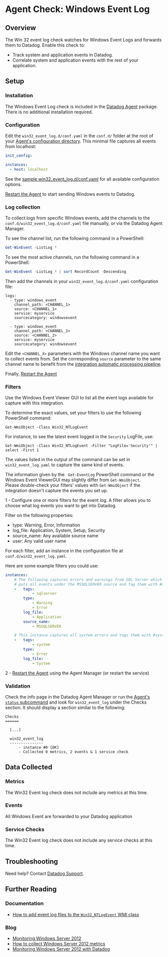 # Agent Check: Windows Event Log

## Overview

The Win 32 event log check watches for Windows Event Logs and forwards them to Datadog. Enable this check to:

- Track system and application events in Datadog.
- Correlate system and application events with the rest of your application.

## Setup
### Installation

The Windows Event Log check is included in the [Datadog Agent][1] package. There is no additional installation required.

### Configuration

Edit the `win32_event_log.d/conf.yaml` in the `conf.d/` folder at the root of your [Agent's configuration directory][10]. This minimal file captures all events from localhost:

```yaml
init_config:

instances:
  - host: localhost
```

See the [sample win32_event_log.d/conf.yaml][2] for all available configuration options.

[Restart the Agent][3] to start sending Windows events to Datadog.

### Log collection

To collect logs from specific Windows events, add the channels to the `conf.d/win32_event_log.d/conf.yaml` file manually, or via the Datadog Agent Manager. 

To see the channel list, run the following command in a PowerShell:

```powershell
Get-WinEvent -ListLog *
```

To see the most active channels, run the following command in a PowerShell:

```powershell
Get-WinEvent -ListLog * | sort RecordCount -Descending
```

Then add the channels in your `win32_event_log.d/conf.yaml` configuration file:

```
logs:
  - type: windows_event
    channel_path: <CHANNEL_1>
    source: <CHANNEL_1>
    service: myservice
    sourcecategory: windowsevent

  - type: windows_event
    channel_path: <CHANNEL_2>
    source: <CHANNEL_2>
    service: myservice
    sourcecategory: windowsevent
```

Edit the `<CHANNEL_X>` parameters with the Windows channel name you want to collect events from. 
Set the corresponding `source` parameter to the same channel name to benefit from the [integration automatic processing pipeline][11].

Finally, [Restart the Agent][3]


### Filters
Use the Windows Event Viewer GUI to list all the event logs available for capture with this integration.

To determine the exact values, set your filters to use the following PowerShell command:

```
Get-WmiObject -Class Win32_NTLogEvent
```

For instance, to see the latest event logged in the `Security` LogFile, use:

```
Get-WmiObject -Class Win32_NTLogEvent -Filter "LogFile='Security'" | select -First 1
```

The values listed in the output of the command can be set in `win32_event_log.yaml` to capture the same kind of events.

<div class="alert alert-info">
The information given by the  <code> Get-EventLog</code> PowerShell command or the Windows Event ViewerGUI may slightly differ from <code>Get-WmiObject</code>.<br>
Please double-check your filters' values with <code>Get-WmiObject</code> if the integration doesn't capture the events you set up.
</div>

1 - Configure one or more filters for the event log. A filter allows you to choose what log events you want to get into Datadog.

Filter on the following properties:

* type: Warning, Error, Information
* log_file: Application, System, Setup, Security
* source_name: Any available source name
* user: Any valid user name

For each filter, add an instance in the configuration file at `conf.d/win32_event_log.yaml`.

Here are some example filters you could use:

```yaml
instances:
    # The following captures errors and warnings from SQL Server which
    # puts all events under the MSSQLSERVER source and tag them with #sqlserver.
    -   tags:
            - sqlserver
        type:
            - Warning
            - Error
        log_file:
            - Application
        source_name:
            - MSSQLSERVER

    # This instance captures all system errors and tags them with #system.
    -   tags:
            - system
        type:
            - Error
        log_file:
            - System
```

2 - [Restart the Agent][3] using the Agent Manager (or restart the service)

### Validation

Check the info page in the Datadog Agent Manager or run the [Agent's `status` subcommand][4] and look for `win32_event_log` under the Checks section. It should display a section similar to the following:

```shell
Checks
======

  [...]

  win32_event_log
  ---------------
      - instance #0 [OK]
      - Collected 0 metrics, 2 events & 1 service check
```

## Data Collected
### Metrics
The Win32 Event log check does not include any metrics at this time.

### Events
All Windows Event are forwarded to your Datadog application

### Service Checks
The Win32 Event log check does not include any service checks at this time.

## Troubleshooting

Need help? Contact [Datadog Support][5].

## Further Reading
### Documentation

* [How to add event log files to the `Win32_NTLogEvent` WMI class][6]

### Blog

* [Monitoring Windows Server 2012][7]
* [How to collect Windows Server 2012 metrics][8]
* [Monitoring Windows Server 2012 with Datadog][9]


[1]: https://app.datadoghq.com/account/settings#agent/windows
[2]: https://github.com/DataDog/integrations-core/blob/master/win32_event_log/datadog_checks/win32_event_log/data/conf.yaml.example
[3]: https://docs.datadoghq.com/agent/faq/agent-commands/#start-stop-restart-the-agent
[4]: https://docs.datadoghq.com/agent/faq/agent-commands/#agent-status-and-information
[5]: https://docs.datadoghq.com/help/
[6]: https://docs.datadoghq.com/integrations/faq/how-to-add-event-log-files-to-the-win32-ntlogevent-wmi-class/
[7]: https://www.datadoghq.com/blog/monitoring-windows-server-2012/
[8]: https://www.datadoghq.com/blog/collect-windows-server-2012-metrics/
[9]: https://www.datadoghq.com/blog/windows-server-monitoring/
[10]: https://docs.datadoghq.com/agent/faq/agent-configuration-files/#agent-configuration-directory
[11]: /logs/processing/pipelines/#integration-pipelines
